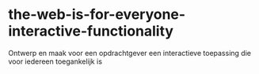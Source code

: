 # the-web-is-for-everyone-interactive-functionality
Ontwerp  en maak voor een opdrachtgever een interactieve toepassing die voor iedereen toegankelijk is
